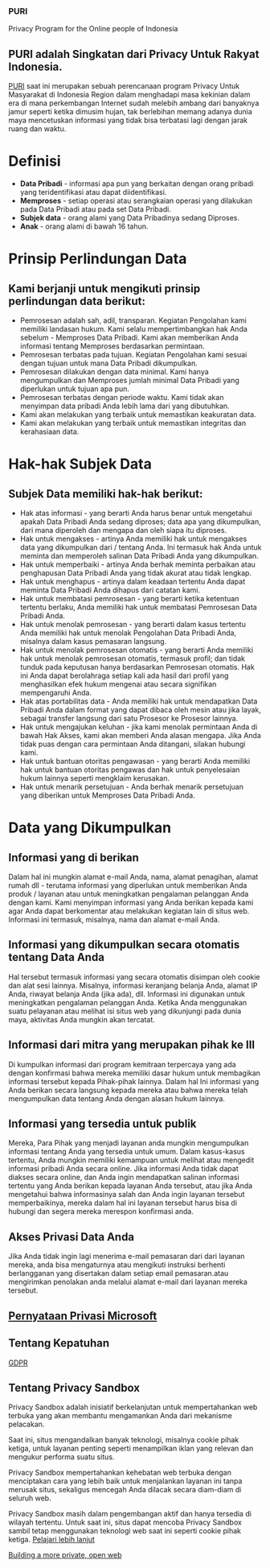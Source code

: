 ### PURI
Privacy Program for the Online  people of Indonesia
##  PURI adalah Singkatan dari Privacy Untuk Rakyat Indonesia.
[PURI](https://community.fema.gov/PrepareAthon_Activity_View?id=a0bt00000003GOW) saat ini merupakan sebuah perencanaan program Privacy Untuk Masyarakat di Indonesia Region dalam menghadapi masa kekinian dalam era di mana perkembangan Internet sudah melebih ambang dari banyaknya jamur seperti ketika dimusim hujan, tak berlebihan memang adanya dunia maya mencetuskan informasi yang tidak bisa terbatasi lagi dengan jarak ruang dan waktu.
# Definisi
- **Data Pribadi**  - informasi apa pun yang berkaitan dengan orang pribadi yang teridentifikasi atau dapat diidentifikasi.
 - **Memproses**  - setiap operasi atau serangkaian operasi yang dilakukan pada Data Pribadi atau pada set Data Pribadi.
- **Subjek data**  - orang alami yang Data Pribadinya sedang Diproses.
- **Anak** - orang alami di bawah 16 tahun.
# Prinsip Perlindungan Data
## Kami berjanji untuk mengikuti prinsip perlindungan data berikut:
- Pemrosesan adalah sah, adil, transparan. Kegiatan Pengolahan kami memiliki landasan hukum. Kami selalu mempertimbangkan hak Anda sebelum - Memproses Data Pribadi. Kami akan memberikan Anda informasi tentang Memproses berdasarkan permintaan.
- Pemrosesan terbatas pada tujuan. Kegiatan Pengolahan kami sesuai dengan tujuan untuk mana Data Pribadi dikumpulkan.
- Pemrosesan dilakukan dengan data minimal. Kami hanya mengumpulkan dan Memproses jumlah minimal Data Pribadi yang diperlukan untuk tujuan apa pun.
- Pemrosesan terbatas dengan periode waktu. Kami tidak akan menyimpan data pribadi Anda lebih lama dari yang dibutuhkan.
- Kami akan melakukan yang terbaik untuk memastikan keakuratan data.
- Kami akan melakukan yang terbaik untuk memastikan integritas dan kerahasiaan data.

# Hak-hak Subjek Data
## Subjek Data memiliki hak-hak berikut:
* Hak atas informasi - yang berarti Anda harus benar untuk mengetahui apakah Data Pribadi Anda sedang diproses; data apa yang dikumpulkan, dari mana diperoleh dan mengapa dan oleh siapa itu diproses.
* Hak untuk mengakses - artinya Anda memiliki hak untuk mengakses data yang dikumpulkan dari / tentang Anda. Ini termasuk hak Anda untuk meminta dan memperoleh salinan Data Pribadi Anda yang dikumpulkan.
* Hak untuk memperbaiki - artinya Anda berhak meminta perbaikan atau penghapusan Data Pribadi Anda yang tidak akurat atau tidak lengkap.
* Hak untuk menghapus - artinya dalam keadaan tertentu Anda dapat meminta Data Pribadi Anda dihapus dari catatan kami.
* Hak untuk membatasi pemrosesan - yang berarti ketika ketentuan tertentu berlaku, Anda memiliki hak untuk membatasi Pemrosesan Data Pribadi Anda.
* Hak untuk menolak pemrosesan - yang berarti dalam kasus tertentu Anda memiliki hak untuk menolak Pengolahan Data Pribadi Anda, misalnya dalam kasus pemasaran langsung.
* Hak untuk menolak pemrosesan otomatis - yang berarti Anda memiliki hak untuk menolak pemrosesan otomatis, termasuk profil; dan tidak tunduk pada keputusan hanya berdasarkan Pemrosesan otomatis. Hak ini Anda dapat berolahraga setiap kali ada hasil dari profil yang menghasilkan efek hukum mengenai atau secara signifikan mempengaruhi Anda.
* Hak atas portabilitas data - Anda memiliki hak untuk mendapatkan Data Pribadi Anda dalam format yang dapat dibaca oleh mesin atau jika layak, sebagai transfer langsung dari satu Prosesor ke Prosesor lainnya.
* Hak untuk mengajukan keluhan - jika kami menolak permintaan Anda di bawah Hak Akses, kami akan memberi Anda alasan mengapa. Jika Anda tidak puas dengan cara permintaan Anda ditangani, silakan hubungi kami.
* Hak untuk bantuan otoritas pengawasan - yang berarti Anda memiliki hak untuk bantuan otoritas pengawas dan hak untuk penyelesaian hukum lainnya seperti mengklaim kerusakan.
* Hak untuk menarik persetujuan - Anda berhak menarik persetujuan yang diberikan untuk Memproses Data Pribadi Anda.
# Data yang Dikumpulkan
## Informasi yang di berikan 
Dalam hal ini mungkin alamat e-mail Anda, nama, alamat penagihan, alamat rumah dll - terutama informasi yang diperlukan untuk memberikan Anda produk / layanan atau untuk meningkatkan pengalaman pelanggan Anda dengan kami. Kami menyimpan informasi yang Anda berikan kepada kami agar Anda dapat berkomentar atau melakukan kegiatan lain di situs web. Informasi ini termasuk, misalnya, nama dan alamat e-mail Anda.
## Informasi yang dikumpulkan secara otomatis tentang Data Anda
Hal tersebut  termasuk informasi yang secara otomatis disimpan oleh cookie dan alat sesi lainnya. Misalnya, informasi keranjang belanja Anda, alamat IP Anda, riwayat belanja Anda (jika ada), dll. Informasi ini digunakan untuk meningkatkan pengalaman pelanggan Anda. Ketika Anda menggunakan suatu pelayanan atau melihat isi situs web yang dikunjungi pada dunia maya, aktivitas Anda mungkin akan tercatat.
## Informasi dari mitra yang merupakan pihak ke III
Di kumpulkan informasi dari program kemitraan terpercaya yang ada dengan konfirmasi bahwa mereka memiliki dasar hukum untuk membagikan informasi tersebut kepada Pihak-pihak lainnya. Dalam hal Ini informasi yang Anda berikan secara langsung kepada mereka atau bahwa mereka telah mengumpulkan data tentang Anda dengan alasan hukum lainnya.
## Informasi yang tersedia untuk publik
Mereka, Para Pihak yang menjadi layanan anda  mungkin mengumpulkan informasi tentang Anda yang tersedia untuk umum.
Dalam kasus-kasus tertentu, Anda mungkin memiliki kemampuan untuk melihat atau mengedit informasi pribadi Anda secara online. Jika informasi Anda tidak dapat diakses secara online, dan Anda ingin mendapatkan salinan informasi tertentu yang Anda berikan kepada layanan Anda tersebut, atau jika Anda mengetahui bahwa informasinya salah dan Anda ingin layanan tersebut memperbaikinya, mereka dalam hal ini layanan tersebut harus bisa di hubungi dan segera mereka merespon konfirmasi anda. 
## Akses Privasi Data Anda
Jika Anda tidak ingin lagi menerima e-mail pemasaran dari dari layanan mereka, anda bisa mengaturnya atau mengikuti instruksi berhenti berlangganan yang disertakan dalam setiap email pemasaran.atau mengirimkan penolakan anda melalui alamat e-mail dari layanan mereka tersebut.
## [Pernyataan Privasi Microsoft](https://privacy.microsoft.com/id-ID/privacystatement#mainnoticetoendusersmodule)
## Tentang Kepatuhan
[GDPR](https://transdigiware.github.io/GDPR/)
## Tentang Privacy Sandbox
Privacy Sandbox adalah inisiatif berkelanjutan untuk mempertahankan web terbuka yang akan membantu mengamankan Anda dari mekanisme pelacakan.

Saat ini, situs mengandalkan banyak teknologi, misalnya cookie pihak ketiga, untuk layanan penting seperti menampilkan iklan yang relevan dan mengukur performa suatu situs.

Privacy Sandbox mempertahankan kehebatan web terbuka dengan menciptakan cara yang lebih baik untuk menjalankan layanan ini tanpa merusak situs, sekaligus mencegah Anda dilacak secara diam-diam di seluruh web.

Privacy Sandbox masih dalam pengembangan aktif dan hanya tersedia di wilayah tertentu. Untuk saat ini, situs dapat mencoba Privacy Sandbox sambil tetap menggunakan teknologi web saat ini seperti cookie pihak ketiga. [Pelajari lebih lanjut](chrome://settings/privacySandbox)

[Building a more private, open web](https://www.privacysandbox.com/)

